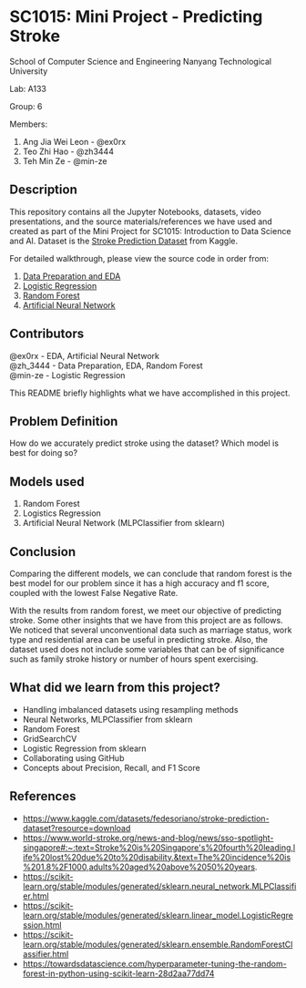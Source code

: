 # SC1015: Mini Project - Predicting Stroke
School of Computer Science and Engineering
Nanyang Technological University

Lab: A133

Group: 6

Members:
  1. Ang Jia Wei Leon - @ex0rx
  2. Teo Zhi Hao - @zh3444
  3. Teh Min Ze - @min-ze
  
## Description
This repository contains all the Jupyter Notebooks, datasets, video presentations, and the source materials/references we have used and created as part of the Mini Project for SC1015: Introduction to Data Science and AI.
Dataset is the [Stroke Prediction Dataset](https://www.kaggle.com/datasets/fedesoriano/stroke-prediction-dataset?resource=download) from Kaggle.

For detailed walkthrough, please view the source code in order from:
1. [Data Preparation and EDA](https://github.com/ex0rx/sc1015/blob/main/A133_Group6_EDA.ipynb)
2. [Logistic Regression](https://github.com/ex0rx/sc1015/blob/main/A133_Group6_LogReg.ipynb)
3. [Random Forest](https://github.com/ex0rx/sc1015/blob/main/A133_Group6_RF.ipynb)
4. [Artificial Neural Network](https://github.com/ex0rx/sc1015/blob/main/A133_Group6_ANN.ipynb)

## Contributors
  @ex0rx - EDA, Artificial Neural Network <br />
  @zh_3444 - Data Preparation, EDA, Random Forest <br />
  @min-ze - Logistic Regression <br />

This README briefly highlights what we have accomplished in this project.
## Problem Definition
How do we accurately predict stroke using the dataset? Which model is best for doing so?

## Models used
  1. Random Forest
  2. Logistics Regression
  3. Artificial Neural Network (MLPClassifier from sklearn)
  
## Conclusion
Comparing the different models, we can conclude that random forest is the best model for our problem since it has a high accuracy and f1 score, coupled with the lowest False Negative Rate. 

With the results from random forest, we meet our objective of predicting stroke. Some other insights that we have from this project are as follows. We noticed that several unconventional data such as marriage status, work type and residential area can be useful in predicting stroke. Also, the dataset used does not include some variables that can be of significance such as family stroke history or number of hours spent exercising. 

## What did we learn from this project?
* Handling imbalanced datasets using resampling methods
* Neural Networks, MLPClassifier from sklearn
* Random Forest
* GridSearchCV
* Logistic Regression from sklearn
* Collaborating using GitHub
* Concepts about Precision, Recall, and F1 Score

## References
* https://www.kaggle.com/datasets/fedesoriano/stroke-prediction-dataset?resource=download
* https://www.world-stroke.org/news-and-blog/news/sso-spotlight-singapore#:~:text=Stroke%20is%20Singapore's%20fourth%20leading,life%20lost%20due%20to%20disability.&text=The%20incidence%20is%201.8%2F1000,adults%20aged%20above%2050%20years.
* https://scikit-learn.org/stable/modules/generated/sklearn.neural_network.MLPClassifier.html
* https://scikit-learn.org/stable/modules/generated/sklearn.linear_model.LogisticRegression.html
* https://scikit-learn.org/stable/modules/generated/sklearn.ensemble.RandomForestClassifier.html
* https://towardsdatascience.com/hyperparameter-tuning-the-random-forest-in-python-using-scikit-learn-28d2aa77dd74

